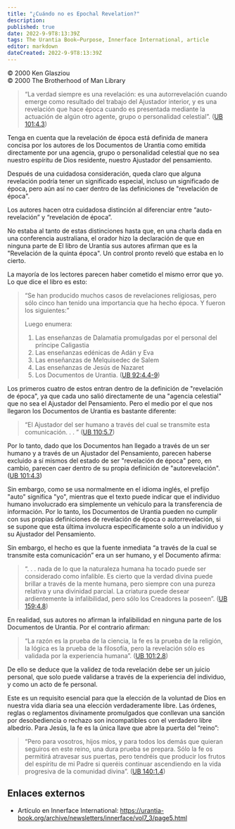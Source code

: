 ```yaml
---
title: "¿Cuándo no es Epochal Revelation?"
description: 
published: true
date: 2022-9-9T8:13:39Z
tags: The Urantia Book—Purpose, Innerface International, article
editor: markdown
dateCreated: 2022-9-9T8:13:39Z
---
```


<p class="v-card v-sheet theme--light grey lighten-3 px-2">© 2000 Ken Glasziou<br>© 2000 The Brotherhood of Man Library</p>

> “La verdad siempre es una revelación: es una autorrevelación cuando emerge como resultado del trabajo del Ajustador interior, y es una revelación que hace época cuando es presentada mediante la actuación de algún otro agente, grupo o personalidad celestial”. ([UB 101:4.3](/es/El_Libro_de_Urantia/101#p4_3))

Tenga en cuenta que la revelación de época está definida de manera concisa por los autores de los Documentos de Urantia como emitida directamente por una agencia, grupo o personalidad celestial que no sea nuestro espíritu de Dios residente, nuestro Ajustador del pensamiento.

Después de una cuidadosa consideración, queda claro que alguna revelación podría tener un significado especial, incluso un significado de época, pero aún así no caer dentro de las definiciones de "revelación de época".

Los autores hacen otra cuidadosa distinción al diferenciar entre “auto-revelación” y “revelación de época”.

No estaba al tanto de estas distinciones hasta que, en una charla dada en una conferencia australiana, el orador hizo la declaración de que en ninguna parte de El libro de Urantia sus autores afirman que es la "Revelación de la quinta época". Un control pronto reveló que estaba en lo cierto.

La mayoría de los lectores parecen haber cometido el mismo error que yo. Lo que dice el libro es esto:

> “Se han producido muchos casos de revelaciones religiosas, pero sólo cinco han tenido una importancia que ha hecho época. Y fueron los siguientes:”
>
> Luego enumera:
>
> 1. Las enseñanzas de Dalamatia promulgadas por el personal del príncipe Caligastia
> 2. Las enseñanzas edénicas de Adán y Eva
> 3. Las enseñanzas de Melquisedec de Salem
> 4. Las enseñanzas de Jesús de Nazaret
> 5. Los Documentos de Urantia. ([UB 92:4.4-9](/es/El_Libro_de_Urantia/92#p4_4))

Los primeros cuatro de estos entran dentro de la definición de "revelación de época", ya que cada uno salió directamente de una "agencia celestial" que no sea el Ajustador del Pensamiento. Pero el medio por el que nos llegaron los Documentos de Urantia es bastante diferente:

> “El Ajustador del ser humano a través del cual se transmite esta comunicación. . . ” ([UB 110:5.7](/es/El_Libro_de_Urantia/110#p5_7))

Por lo tanto, dado que los Documentos han llegado a través de un ser humano y a través de un Ajustador del Pensamiento, parecen haberse excluido a sí mismos del estado de ser "revelación de época" pero, en cambio, parecen caer dentro de su propia definición de "autorevelación". ([UB 101:4.3](/es/El_Libro_de_Urantia/101#p4_3))

Sin embargo, como se usa normalmente en el idioma inglés, el prefijo "auto" significa "yo", mientras que el texto puede indicar que el individuo humano involucrado era simplemente un vehículo para la transferencia de información. Por lo tanto, los Documentos de Urantia pueden no cumplir con sus propias definiciones de revelación de época o autorrevelación, si se supone que esta última involucra específicamente solo a un individuo y su Ajustador del Pensamiento.

Sin embargo, el hecho es que la fuente inmediata “a través de la cual se transmite esta comunicación” era un ser humano, y el Documento afirma:

> “. . . nada de lo que la naturaleza humana ha tocado puede ser considerado como infalible. Es cierto que la verdad divina puede brillar a través de la mente humana, pero siempre con una pureza relativa y una divinidad parcial. La criatura puede desear ardientemente la infalibilidad, pero sólo los Creadores la poseen”. ([UB 159:4.8](/es/El_Libro_de_Urantia/159#p4_8))

En realidad, sus autores no afirman la infalibilidad en ninguna parte de los Documentos de Urantia. Por el contrario afirman:

> “La razón es la prueba de la ciencia, la fe es la prueba de la religión, la lógica es la prueba de la filosofía, pero la revelación sólo es validada por la experiencia humana”. ([UB 101:2.8](/es/El_Libro_de_Urantia/101#p2_8))

De ello se deduce que la validez de toda revelación debe ser un juicio personal, que solo puede validarse a través de la experiencia del individuo, y como un acto de fe personal.

Este es un requisito esencial para que la elección de la voluntad de Dios en nuestra vida diaria sea una elección verdaderamente libre. Las órdenes, reglas o reglamentos divinamente promulgados que conllevan una sanción por desobediencia o rechazo son incompatibles con el verdadero libre albedrío. Para Jesús, la fe es la única llave que abre la puerta del “reino”:

> “Pero para vosotros, hijos míos, y para todos los demás que quieran seguiros en este reino, una dura prueba se prepara. Sólo la fe os permitirá atravesar sus puertas, pero tendréis que producir los frutos del espíritu de mi Padre si queréis continuar ascendiendo en la vida progresiva de la comunidad divina”. ([UB 140:1.4](/es/El_Libro_de_Urantia/140#p1_4))

## Enlaces externos

- Artículo en Innerface International: https://urantia-book.org/archive/newsletters/innerface/vol7_3/page5.html


